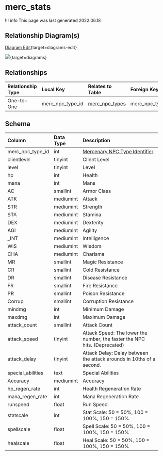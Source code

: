 # merc_stats

!!! info
	This page was last generated 2022.06.18

## Relationship Diagram(s)

[Diagram Edit](https://mermaid.live/edit#eyJjb2RlIjoiZXJEaWFncmFtXG4gICAgbWVyY19zdGF0cyB7XG4gICAgICAgIGludHVuc2lnbmVkIG1lcmNfbnBjX3R5cGVfaWRcbiAgICB9XG4gICAgbWVyY19ucGNfdHlwZXMge1xuICAgICAgICBpbnR1bnNpZ25lZCBtZXJjX25wY190eXBlX2lkXG4gICAgfVxuICAgIG1lcmNfc3RhdHMgfHwtLW97IG1lcmNfbnBjX3R5cGVzIDogT25lLXRvLU9uZVxuXG4iLCJtZXJtYWlkIjp7InRoZW1lIjoiZGVmYXVsdCJ9LCJ1cGRhdGVFZGl0b3IiOnRydWUsImF1dG9TeW5jIjp0cnVlLCJ1cGRhdGVEaWFncmFtIjp0cnVlfQ==){target=diagrams-edit}

[![](https://mermaid.ink/img/eyJjb2RlIjoiZXJEaWFncmFtXG4gICAgbWVyY19zdGF0cyB7XG4gICAgICAgIGludHVuc2lnbmVkIG1lcmNfbnBjX3R5cGVfaWRcbiAgICB9XG4gICAgbWVyY19ucGNfdHlwZXMge1xuICAgICAgICBpbnR1bnNpZ25lZCBtZXJjX25wY190eXBlX2lkXG4gICAgfVxuICAgIG1lcmNfc3RhdHMgfHwtLW97IG1lcmNfbnBjX3R5cGVzIDogT25lLXRvLU9uZVxuXG4iLCJtZXJtYWlkIjp7InRoZW1lIjoiZGVmYXVsdCJ9LCJ1cGRhdGVFZGl0b3IiOnRydWUsImF1dG9TeW5jIjp0cnVlLCJ1cGRhdGVEaWFncmFtIjp0cnVlfQ==)](https://mermaid.ink/img/eyJjb2RlIjoiZXJEaWFncmFtXG4gICAgbWVyY19zdGF0cyB7XG4gICAgICAgIGludHVuc2lnbmVkIG1lcmNfbnBjX3R5cGVfaWRcbiAgICB9XG4gICAgbWVyY19ucGNfdHlwZXMge1xuICAgICAgICBpbnR1bnNpZ25lZCBtZXJjX25wY190eXBlX2lkXG4gICAgfVxuICAgIG1lcmNfc3RhdHMgfHwtLW97IG1lcmNfbnBjX3R5cGVzIDogT25lLXRvLU9uZVxuXG4iLCJtZXJtYWlkIjp7InRoZW1lIjoiZGVmYXVsdCJ9LCJ1cGRhdGVFZGl0b3IiOnRydWUsImF1dG9TeW5jIjp0cnVlLCJ1cGRhdGVEaWFncmFtIjp0cnVlfQ==){target=diagrams}


## Relationships

| Relationship Type | Local Key | Relates to Table | Foreign Key |
| :--- | :--- | :--- | :--- |
| One-to-One | merc_npc_type_id | [merc_npc_types](../../schema/mercenaries/merc_npc_types.md) | merc_npc_type_id |


## Schema

| Column | Data Type | Description |
| :--- | :--- | :--- |
| merc_npc_type_id | int | [Mercenary NPC Type Identifier](merc_npc_types.md) |
| clientlevel | tinyint | Client Level |
| level | tinyint | Level |
| hp | int | Health |
| mana | int | Mana |
| AC | smallint | Armor Class |
| ATK | mediumint | Attack |
| STR | mediumint | Strength |
| STA | mediumint | Stamina |
| DEX | mediumint | Dexterity |
| AGI | mediumint | Agility |
| _INT | mediumint | Intelligence |
| WIS | mediumint | Wisdom |
| CHA | mediumint | Charisma |
| MR | smallint | Magic Resistance |
| CR | smallint | Cold Resistance |
| DR | smallint | Disease Resistance |
| FR | smallint | Fire Resistance |
| PR | smallint | Poison Resistance |
| Corrup | smallint | Corruption Resistance |
| mindmg | int | Minimum Damage |
| maxdmg | int | Maximum Damage |
| attack_count | smallint | Attack Count |
| attack_speed | tinyint | Attack Speed: The lower the number, the faster the NPC hits. (Deprecated) |
| attack_delay | tinyint | Attack Delay: Delay between the attack arounds in 10ths of a second. |
| special_abilities | text | Special Abilities |
| Accuracy | mediumint | Accuracy |
| hp_regen_rate | int | Health Regeneration Rate |
| mana_regen_rate | int | Mana Regeneration Rate |
| runspeed | float | Run Speed |
| statscale | int | Stat Scale: 50 = 50%, 100 = 100%, 150 = 150% |
| spellscale | float | Spell Scale: 50 = 50%, 100 = 100%, 150 = 150% |
| healscale | float | Heal Scale: 50 = 50%, 100 = 100%, 150 = 150% |

